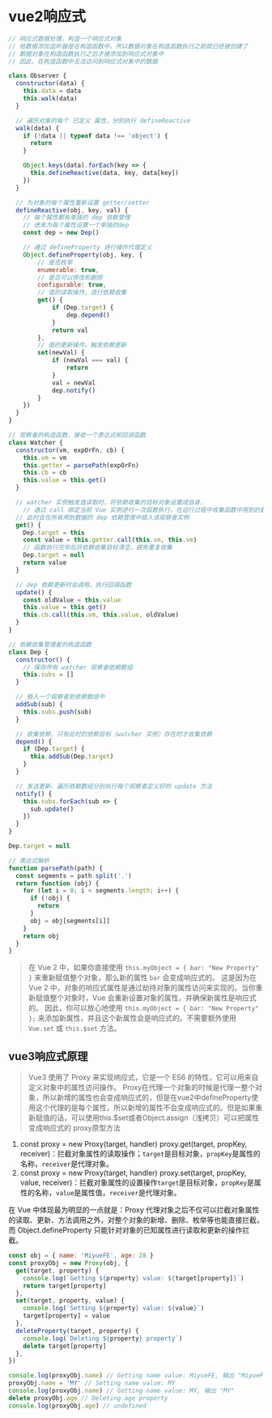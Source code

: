 # vue2响应式
````javascript
// 响应式数据处理，构造一个响应式对象
// 给数据添加监听器是在构造函数中，所以数据对象在构造函数执行之前就已经被创建了
// 数据对象在构造函数执行之后才被添加到响应式对象中
// 因此，在构造函数中无法访问到响应式对象中的数据

class Observer {
  constructor(data) {
    this.data = data
    this.walk(data)
  }

  // 遍历对象的每个 已定义 属性，分别执行 defineReactive
  walk(data) {
    if (!data || typeof data !== 'object') {
      return
    }

    Object.keys(data).forEach(key => {
      this.defineReactive(data, key, data[key])
    })
  }

  // 为对象的每个属性重新设置 getter/setter
  defineReactive(obj, key, val) {
    // 每个属性都有单独的 dep 依赖管理
    // 进来为每个属性设置一个单独的dep
    const dep = new Dep()

    // 通过 defineProperty 进行操作代理定义
    Object.defineProperty(obj, key, {
        // 是否枚举
        enumerable: true,
        // 是否可以修改和删除
        configurable: true,
        // 值的读取操作，进行依赖收集
        get() {
            if (Dep.target) {
                dep.depend()
            }
            return val
        },
        // 值的更新操作，触发依赖更新
        set(newVal) {
            if (newVal === val) {
                return
            }
            val = newVal
            dep.notify()
        }
    })
  }
}

// 观察者的构造函数，接收一个表达式和回调函数
class Watcher {
  constructor(vm, expOrFn, cb) {
    this.vm = vm
    this.getter = parsePath(expOrFn)
    this.cb = cb
    this.value = this.get()
  }

  // watcher 实例触发值读取时，将依赖收集的目标对象设置成自身，
 	// 通过 call 绑定当前 Vue 实例进行一次函数执行，在运行过程中收集函数中用到的数据
  // 此时会在所有用到数据的 dep 依赖管理中插入该观察者实例
  get() {
    Dep.target = this
    const value = this.getter.call(this.vm, this.vm)
    // 函数执行完毕后将依赖收集目标清空，避免重复收集
    Dep.target = null
    return value
  }

  // dep 依赖更新时会调用，执行回调函数
  update() {
    const oldValue = this.value
    this.value = this.get()
    this.cb.call(this.vm, this.value, oldValue)
  }
}

// 依赖收集管理者的构造函数
class Dep {
  constructor() {
    // 保存所有 watcher 观察者依赖数组
    this.subs = []
  }

  // 插入一个观察者到依赖数组中
  addSub(sub) {
    this.subs.push(sub)
  }

  // 收集依赖，只有此时的依赖目标（watcher 实例）存在时才收集依赖
  depend() {
    if (Dep.target) {
      this.addSub(Dep.target)
    }
  }

  // 发送更新，遍历依赖数组分别执行每个观察者定义好的 update 方法
  notify() {
    this.subs.forEach(sub => {
      sub.update()
    })
  }
}

Dep.target = null

// 表达式解析
function parsePath(path) {
  const segments = path.split('.')
  return function (obj) {
    for (let i = 0; i < segments.length; i++) {
      if (!obj) {
        return
      }
      obj = obj[segments[i]]
    }
    return obj
  }
}


````
>在 Vue 2 中，如果你直接使用 `this.myObject = { bar: "New Property" }` 来重新赋值整个对象，那么新的属性 `bar` 会变成响应式的。
>这是因为在 Vue 2 中，对象的响应式属性是通过劫持对象的属性访问来实现的。当你重新赋值整个对象时，Vue 会重新设置对象的属性，并确保新属性是响应式的。
>因此，你可以放心地使用 `this.myObject = { bar: "New Property" };` 来添加新属性，并且这个新属性会是响应式的。不需要额外使用 `Vue.set` 或 `this.$set` 方法。
## vue3响应式原理
>Vue3 使用了 Proxy 来实现响应式，它是一个 ES6 的特性，它可以用来自定义对象中的属性访问操作。
> Proxy在代理一个对象的时候是代理一整个对象，所以新增的属性也会变成响应式的，但是在vue2中defineProperty使用这个代理的是每个属性，所以新增的属性不会变成响应式的。但是如果重新赋值的话，可以使用this.$set或者Object.assign（浅拷贝）可以把属性变成响应式的
proxy原型方法
1. const proxy = new Proxy(target, handler) proxy.get(target, propKey, receiver)：拦截对象属性的读取操作；`target`是目标对象，`propKey`是属性的名称，`receiver`是代理对象。
2. const proxy = new Proxy(target, handler) proxy.set(target, propKey, value, receiver)：拦截对象属性的设置操作`target`是目标对象，`propKey`是属性的名称，`value`是属性值，`receiver`是代理对象。

在 Vue 中体现最为明显的一点就是：Proxy 代理对象之后不仅可以拦截对象属性的读取、更新、方法调用之外，对整个对象的新增、删除、枚举等也能直接拦截，而 Object.defineProperty 只能针对对象的已知属性进行读取和更新的操作拦截。
```javascript
const obj = { name: 'MiyueFE', age: 28 }
const proxyObj = new Proxy(obj, {
  get(target, property) {
    console.log(`Getting ${property} value: ${target[property]}`)
    return target[property] 
  },
  set(target, property, value) {
    console.log(`Setting ${property} value: ${value}`)
    target[property] = value
  },
  deleteProperty(target, property) {
    console.log(`Deleting ${property} property`)
    delete target[property]
  },
})

console.log(proxyObj.name) // Getting name value: MiyueFE, 输出 "MiyueFE"
proxyObj.name = 'MY' // Setting name value: MY
console.log(proxyObj.name) // Getting name value: MY, 输出 "MY"
delete proxyObj.age // Deleting age property
console.log(proxyObj.age) // undefined

